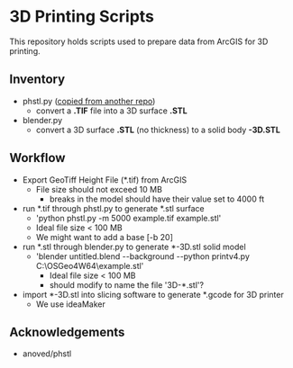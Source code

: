 # 3D Printing Scripts

This repository holds scripts used to prepare data from ArcGIS for 3D printing.

## Inventory
* phstl.py ([copied from another repo](https://github.com/anoved/phstl))
  * convert a **.TIF** file into a 3D surface **.STL**
* blender.py
  * convert a 3D surface **.STL** (no thickness) to a solid body **-3D.STL**

## Workflow
* Export GeoTiff Height File (*.tif) from ArcGIS
  * File size should not exceed 10 MB
	* breaks in the model should have their value set to 4000 ft
* run *.tif through phstl.py to generate *.stl surface
	* 'python phstl.py -m 5000 example.tif example.stl'
	* Ideal file size < 100 MB
	* We might want to add a base [-b 20]
* run *.stl through blender.py to generate *-3D.stl solid model
  * 'blender untitled.blend --background --python printv4.py C:\OSGeo4W64\example.stl'
	* Ideal file size < 100 MB
	* should modify to name the file '3D-*.stl'?
* import *-3D.stl into slicing software to generate *.gcode for 3D printer
  * We use ideaMaker

## Acknowledgements
* anoved/phstl
